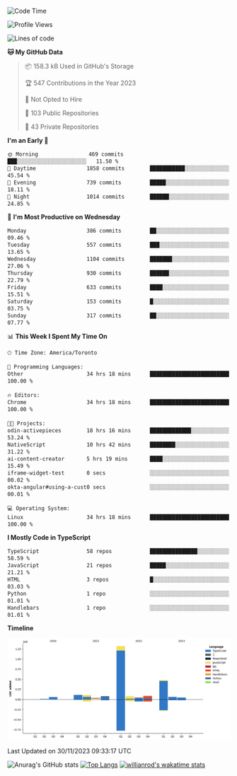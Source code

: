 <!--START_SECTION:waka-->
![Code Time](http://img.shields.io/badge/Code%20Time-838%20hrs%2014%20mins-blue)

![Profile Views](http://img.shields.io/badge/Profile%20Views-8-blue)

![Lines of code](https://img.shields.io/badge/From%20Hello%20World%20I%27ve%20Written-2.5%20million%20lines%20of%20code-blue)

**🐱 My GitHub Data** 

> 📦 158.3 kB Used in GitHub's Storage 
 > 
> 🏆 547 Contributions in the Year 2023
 > 
> 🚫 Not Opted to Hire
 > 
> 📜 103 Public Repositories 
 > 
> 🔑 43 Private Repositories 
 > 
**I'm an Early 🐤** 

```text
🌞 Morning                469 commits         ███░░░░░░░░░░░░░░░░░░░░░░   11.50 % 
🌆 Daytime                1858 commits        ███████████░░░░░░░░░░░░░░   45.54 % 
🌃 Evening                739 commits         █████░░░░░░░░░░░░░░░░░░░░   18.11 % 
🌙 Night                  1014 commits        ██████░░░░░░░░░░░░░░░░░░░   24.85 % 
```
📅 **I'm Most Productive on Wednesday** 

```text
Monday                   386 commits         ██░░░░░░░░░░░░░░░░░░░░░░░   09.46 % 
Tuesday                  557 commits         ███░░░░░░░░░░░░░░░░░░░░░░   13.65 % 
Wednesday                1104 commits        ███████░░░░░░░░░░░░░░░░░░   27.06 % 
Thursday                 930 commits         ██████░░░░░░░░░░░░░░░░░░░   22.79 % 
Friday                   633 commits         ████░░░░░░░░░░░░░░░░░░░░░   15.51 % 
Saturday                 153 commits         █░░░░░░░░░░░░░░░░░░░░░░░░   03.75 % 
Sunday                   317 commits         ██░░░░░░░░░░░░░░░░░░░░░░░   07.77 % 
```


📊 **This Week I Spent My Time On** 

```text
🕑︎ Time Zone: America/Toronto

💬 Programming Languages: 
Other                    34 hrs 18 mins      █████████████████████████   100.00 % 

🔥 Editors: 
Chrome                   34 hrs 18 mins      █████████████████████████   100.00 % 

🐱‍💻 Projects: 
odin-activepieces        18 hrs 16 mins      █████████████░░░░░░░░░░░░   53.24 % 
NativeScript             10 hrs 42 mins      ████████░░░░░░░░░░░░░░░░░   31.22 % 
ai-content-creator       5 hrs 19 mins       ████░░░░░░░░░░░░░░░░░░░░░   15.49 % 
iframe-widget-test       0 secs              ░░░░░░░░░░░░░░░░░░░░░░░░░   00.02 % 
okta-angular#using-a-cust0 secs              ░░░░░░░░░░░░░░░░░░░░░░░░░   00.01 % 

💻 Operating System: 
Linux                    34 hrs 18 mins      █████████████████████████   100.00 % 
```

**I Mostly Code in TypeScript** 

```text
TypeScript               58 repos            ███████████████░░░░░░░░░░   58.59 % 
JavaScript               21 repos            █████░░░░░░░░░░░░░░░░░░░░   21.21 % 
HTML                     3 repos             █░░░░░░░░░░░░░░░░░░░░░░░░   03.03 % 
Python                   1 repo              ░░░░░░░░░░░░░░░░░░░░░░░░░   01.01 % 
Handlebars               1 repo              ░░░░░░░░░░░░░░░░░░░░░░░░░   01.01 % 
```



**Timeline**

![Lines of Code chart](https://raw.githubusercontent.com/wise-introvert/wise-introvert/master/assets/bar_graph.png)


 Last Updated on 30/11/2023 09:33:17 UTC
<!--END_SECTION:waka-->

![Anurag's GitHub stats](https://github-readme-stats.vercel.app/api?username=wise-introvert&count_private=true&show_icons=true)
[![Top Langs](https://github-readme-stats.vercel.app/api/top-langs/?username=wise-introvert&langs_count=10)](https://github.com/anuraghazra/github-readme-stats)
[![willianrod's wakatime stats](https://github-readme-stats.vercel.app/api/wakatime?username=wiseintrovert)](https://github.com/anuraghazra/github-readme-stats)
